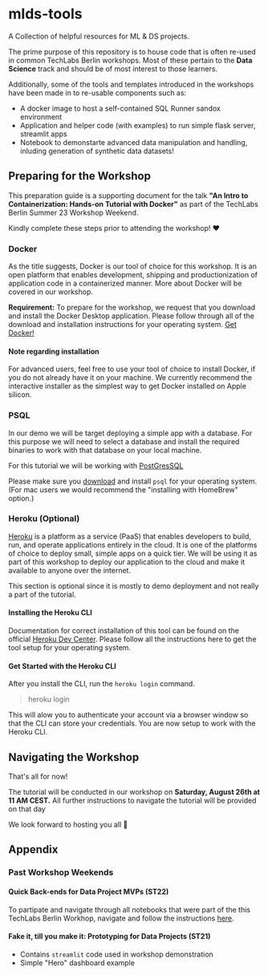 # mlds-tools

A Collection of helpful resources for ML &amp; DS projects.

The prime purpose of this repository is to house code that is often re-used in common TechLabs Berlin workshops. Most of these pertain to the **Data Science** track and should be of most interest to those learners.

Additionally, some of the tools and templates introduced in the workshops have been made in to re-usable components such as:

- A docker image to host a self-contained SQL Runner sandox environment
- Application and helper code (with examples) to run simple flask server, streamlit apps
- Notebook to demonstarte advanced data manipulation and handling, inluding generation of synthetic data datasets!

## Preparing for the Workshop

This preparation guide is a supporting document for the talk **"An Intro to Containerization: Hands-on Tutorial with Docker"** as part of the TechLabs Berlin Summer 23 Workshop Weekend.

Kindly complete these steps prior to attending the workshop! ❤️️

### Docker

As the title suggests, Docker is our tool of choice for this workshop. It is an open platform that enables development, shipping and productionization of application code in a containerized manner. More about Docker will be covered in our workshop.

**Requirement:** To prepare for the workshop, we request that you download and install the Docker Desktop application. Please follow through all of the download and installation instructions for your operating system. [Get Docker!](https://docs.docker.com/get-docker/)

#### Note regarding installation

For advanced users, feel free to use your tool of choice to install Docker, if you do not already have it on your machine. We currently recommend the interactive installer as the simplest way to get Docker installed on Apple silicon.

### PSQL

In our demo we will be target deploying a simple app with a database. For this purpose we will need to select a database and install the required binaries to work with that database on your local machine.

For this tutorial we will be working with [PostGresSQL](https://www.postgresql.org/)

Please make sure you [download](https://www.postgresql.org/download/) and install `psql` for your operating system. (For mac users we would recommend the "installing with HomeBrew" option.)

### Heroku (Optional)

[Heroku](https://dashboard.heroku.com/apps) is a platform as a service (PaaS) that enables developers to build, run, and operate applications entirely in the cloud. It is one of the platforms of choice to deploy small, simple apps on a quick tier. We will be using it as part of this workshop to deploy our application to the cloud and make it available to anyone over the internet.

This section is optional since it is mostly to demo deployment and not really a part of the tutorial.

#### Installing the Heroku CLI

Documentation for correct installation of this tool can be found on the official [Heroku Dev Center](https://devcenter.heroku.com/articles/heroku-cli). Please follow all the instructions here to get the tool setup for your operating system.

#### Get Started with the Heroku CLI

After you install the CLI, run the `heroku login` command.
> heroku login

This will alow you to authenticate your account via a browser window so that the CLI can store your credentials. You are now setup to work with the Heroku CLI.

## Navigating the Workshop

That's all for now!

The tutorial will be conducted in our workshop on **Saturday, August 26th at 11 AM CEST.** All further instructions to navigate the tutorial will be provided on that day

We look forward to hosting you all 🌈

## Appendix

### Past Workshop Weekends

#### Quick Back-ends for Data Project MVPs (ST22)

To partipate and navigate through all notebooks that were part of the this TechLabs Berlin Workhop, navigate and follow the instructions [here](workshops/ww_summer_22/README.md).

#### Fake it, till you make it: Prototyping for Data Projects (ST21)

- Contains `streamlit` code used in workshop demonstration
- Simple "Hero" dashboard example
